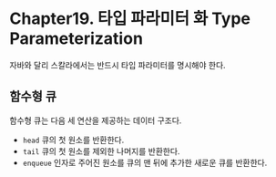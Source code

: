 # Chapter19. 타입 파라미터 화 Type Parameterization

자바와 달리 스칼라에서는 반드시 타입 파라미터를 명시해야 한다.

## 함수형 큐
함수형 큐는 다음 세 연산을 제공하는 데이터 구조다.

- `head` 큐의 첫 원소를 반환한다.
- `tail` 큐의 첫 원소를 제외한 나머지를 반환한다.
- `enqueue` 인자로 주어진 원소를 큐의 맨 뒤에 추가한 새로운 큐를 반환한다.

